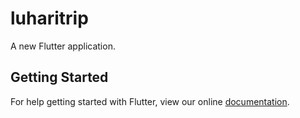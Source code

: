 # luharitrip

A new Flutter application.

## Getting Started

For help getting started with Flutter, view our online
[documentation](https://flutter.io/).
